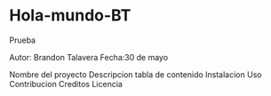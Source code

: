 # Hola-mundo-BT
Prueba

Autor: Brandon Talavera
Fecha:30 de mayo

Nombre del proyecto
Descripcion
tabla de contenido
Instalacion
Uso
Contribucion
Creditos
Licencia 
